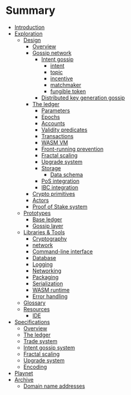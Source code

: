 # Summary

- [Introduction](./README.md)
- [Exploration](./explore/README.md)
  - [Design](./explore/design/README.md)
    - [Overview](./explore/design/overview.md)
    - [Gossip network](./explore/design/gossip.md)
      - [Intent gossip](./explore/design/intent_gossip/intent_gossip.md)
          - [intent](./explore/design/intent_gossip/intent.md)
          - [topic](./explore/design/intent_gossip/topic.md)
          - [incentive](./explore/design/intent_gossip/incentive.md)
          - [matchmaker](./explore/design/intent_gossip/matchmaker.md)
          - [fungible token](./explore/design/intent_gossip/fungible_token.md)
      - [Distributed key generation gossip](./explore/design/dkg.md)
    - [The ledger](./explore/design/ledger.md)
      - [Parameters](./explore/design/ledger/parameters.md)
      - [Epochs](./explore/design/ledger/epochs.md)
      - [Accounts](./explore/design/ledger/accounts.md)
      - [Validity predicates](./explore/design/ledger/vp.md)
      - [Transactions](./explore/design/ledger/tx.md)
      - [WASM VM](./explore/design/ledger/wasm-vm.md)
      - [Front-running prevention](./explore/design/ledger/front-running.md)
      - [Fractal scaling](./explore/design/fractal-scaling.md)
      - [Upgrade system](./explore/design/upgrade-system.md)
      - [Storage](./explore/design/storage.md)
        - [Data schema](./explore/design/data-schema.md)
      - [PoS integration](./explore/design/ledger/pos-integration.md)
      - [IBC integration](./explore/design/ledger/ibc.md)
    - [Crypto primitives](./explore/design/crypto-primitives.md)
    - [Actors](./explore/design/actors.md)
    - [Proof of Stake system](./explore/design/pos.md)
  - [Prototypes](./explore/prototypes/README.md)
    - [Base ledger](./explore/prototypes/base-ledger.md)
    - [Gossip layer](./explore/prototypes/gossip-layer.md)
  - [Libraries & Tools](./explore/libraries/README.md)
    - [Cryptography]()
    - [network](./explore/libraries/network.md)
    - [Command-line interface](./explore/libraries/cli.md)
    - [Database](./explore/libraries/db.md)
    - [Logging](./explore/libraries/logging.md)
    - [Networking]()
    - [Packaging](./explore/libraries/packaging.md)
    - [Serialization](./explore/libraries/serialization.md)
    - [WASM runtime](./explore/libraries/wasm.md)
    - [Error handling](./explore/libraries/errors.md)
  - [Glossary](./explore/design/glossary.md)
  - [Resources](./explore/resources/README.md)
    - [IDE](./explore/resources/ide.md)
- [Specifications](./specs/README.md)
  - [Overview](./specs/overview.md)
  - [The ledger](./specs/ledger.md)
  - [Trade system]()
  - [Intent gossip system]()
  - [Fractal scaling]()
  - [Upgrade system]()
  - [Encoding](./specs/encoding.md)
- [Playnet](./playnet/README.md)
- [Archive](./archive/README.md)
  - [Domain name addresses](./archive/domain-name-addresses.md)
